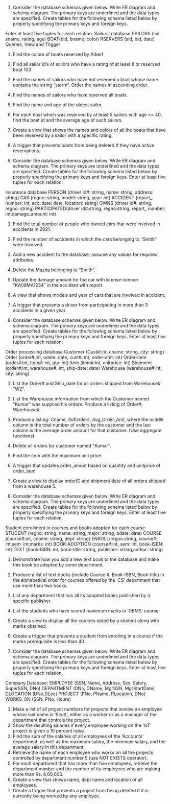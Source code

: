 1. Consider the database schemas given below.
Write ER diagram and schema diagram. The primary keys are underlined and the data types are specified.
Create tables for the following schema listed below by properly specifying the primary keys and foreign keys.

Enter at least five tuples for each relation.
Sailors’ database
SAILORS (sid, sname, rating, age)
BOAT(bid, bname, color)
RSERVERS (sid, bid, date)
Queries, View and Trigger

1. Find the colors of boats reserved by Albert 
2. Find all sailor id’s of sailors who have a rating of at least 8 or reserved boat 103
3. Find the names of sailors who have not reserved a boat whose name contains the string “storm”. Order the names in ascending order. 
4. Find the names of sailors who have reserved all boats. 
5. Find the name and age of the oldest sailor. 
6. For each boat which was reserved by at least 5 sailors with age >= 40, find the boat id and the average age of such sailors.
7. Create a view that shows the names and colors of all the boats that have been reserved by a sailor with a specific rating.
8. A trigger that prevents boats from being deleted If they have active reservations. 

2. Consider the database schemas given below.
Write ER diagram and schema diagram. The primary keys are underlined and the data types are specified.
Create tables for the following schema listed below by properly specifying the primary keys and foreign keys.
Enter at least five tuples for each relation.

Insurance database
PERSON (driver id#: string, name: string, address: string)
CAR (regno: string, model: string, year: int)
ACCIDENT (report_ number: int, acc_date: date, location: string)
OWNS (driver id#: string, regno: string)
PARTICIPATED(driver id#:string, regno:string, report_ number: int,damage_amount: int)

1. Find the total number of people who owned cars that were involved in accidents in 2021. 
2. Find the number of accidents in which the cars belonging to “Smith” were involved. 
3. Add a new accident to the database; assume any values for required attributes. 
4. Delete the Mazda belonging to “Smith”. 
5. Update the damage amount for the car with license number “KA09MA1234” in the accident with report. 
6. A view that shows models and year of cars that are involved in accident. 
7. A trigger that prevents a driver from participating in more than 3 accidents in a given year.

3. Consider the database schemas given below.
Write ER diagram and schema diagram. The primary keys are underlined and the data types are specified.
Create tables for the following schema listed below by properly specifying the primary keys and foreign keys.
Enter at least five tuples for each relation.

Order processing database
Customer (Cust#:int, cname: string, city: string)
Order (order#:int, odate: date, cust#: int, order-amt: int)
Order-item (order#:int, Item#: int, qty: int)
Item (item#:int, unitprice: int)
Shipment (order#:int, warehouse#: int, ship-date: date)
Warehouse (warehouse#:int, city: string)

1. List the Order# and Ship_date for all orders shipped from Warehouse# "W2". 
2. List the Warehouse information from which the Customer named "Kumar" was supplied his orders. Produce a listing of Order#, Warehouse#. 
3. Produce a listing: Cname, #ofOrders, Avg_Order_Amt, where the middle column is the total number of orders by the customer and the last column is the average order amount for that customer. (Use aggregate functions) 
4. Delete all orders for customer named "Kumar". 
5. Find the item with the maximum unit price. 
6. A trigger that updates order_amout based on quantity and unitprice of order_item
7. Create a view to display orderID and shipment date of all orders shipped from a warehouse 5. 

4. Consider the database schemas given below.
Write ER diagram and schema diagram. The primary keys are underlined and the data types are specified.
Create tables for the following schema listed below by properly specifying the primary keys and foreign keys.
Enter at least five tuples for each relation.

Student enrollment in courses and books adopted for each course
STUDENT (regno: string, name: string, major: string, bdate: date)
COURSE (course#:int, cname: string, dept: string)
ENROLL(regno:string, course#: int,sem: int,marks: int)
BOOK-ADOPTION (course#:int, sem: int, book-ISBN: int)
TEXT (book-ISBN: int, book-title: string, publisher: string,author: string)

1. Demonstrate how you add a new text book to the database and make this book be adopted by some department. 
2. Produce a list of text books (include Course #, Book-ISBN, Book-title) in the alphabetical order for courses offered by the ‘CS’ department that use more than two books. 
3. List any department that has all its adopted books published by a specific publisher. 
4. List the students who have scored maximum marks in ‘DBMS’ course. 
5. Create a view to display all the courses opted by a student along with marks obtained.
6. Create a trigger that prevents a student from enrolling in a course if the marks prerequisite is less than 40.

5. Consider the database schemas given below.
Write ER diagram and schema diagram. The primary keys are underlined and the data types are specified.
Create tables for the following schema listed below by properly specifying the primary keys and foreign keys.
Enter at least five tuples for each relation.


Company Database:
EMPLOYEE (SSN, Name, Address, Sex, Salary, SuperSSN, DNo)
DEPARTMENT (DNo, DName, MgrSSN, MgrStartDate)
DLOCATION (DNo,DLoc)
PROJECT (PNo, PName, PLocation, DNo)
WORKS_ON (SSN, PNo, Hours)

1. Make a list of all project numbers for projects that involve an employee whose last name is ‘Scott’, either as a worker or as a manager of the department that controls the project. 
2. Show the resulting salaries if every employee working on the ‘IoT’ project is given a 10 percent raise. 
3. Find the sum of the salaries of all employees of the ‘Accounts’ department, as well as the maximum salary, the minimum salary, and the average salary in this department 
4. Retrieve the name of each employee who works on all the projects controlled by department number 5 (use NOT EXISTS operator). 
5. For each department that has more than five employees, retrieve the department number and the number of its employees who are making more than Rs. 6,00,000. 
6. Create a view that shows name, dept name and location of all employees. 
7. Create a trigger that prevents a project from being deleted if it is currently being worked by any employee.
